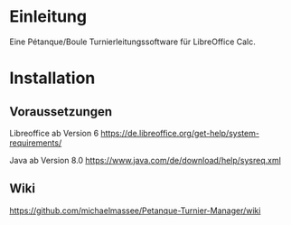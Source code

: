 # Einleitung
Eine Pétanque/Boule Turnierleitungssoftware für LibreOffice Calc.

# Installation

## Voraussetzungen

Libreoffice ab Version 6
https://de.libreoffice.org/get-help/system-requirements/

Java ab Version 8.0
https://www.java.com/de/download/help/sysreq.xml



## Wiki
https://github.com/michaelmassee/Petanque-Turnier-Manager/wiki
